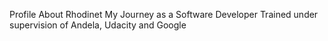 Profile
About Rhodinet
My Journey as a Software Developer
Trained under supervision of Andela, Udacity and Google